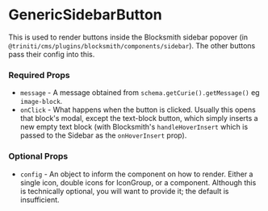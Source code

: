# GenericSidebarButton

This is used to render buttons inside the Blocksmith sidebar popover (in `@triniti/cms/plugins/blocksmith/components/sidebar`). The other buttons pass their config into this.

### Required Props
+ `message`      - A message obtained from `schema.getCurie().getMessage()` eg `image-block`.
+ `onClick`      - What happens when the button is clicked. Usually this opens that block's modal, except the text-block button, which simply inserts a new empty text block (with Blocksmith's `handleHoverInsert` which is passed to the Sidebar as the `onHoverInsert` prop).

### Optional Props
+ `config`       - An object to inform the component on how to render. Either a single icon, double icons for IconGroup, or a component. Although this is technically optional, you will want to provide it; the default is insufficient.
